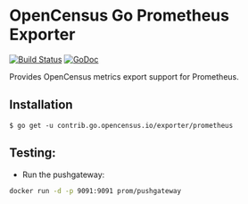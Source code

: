 # OpenCensus Go Prometheus Exporter

[![Build Status](https://travis-ci.org/census-ecosystem/opencensus-go-exporter-prometheus.svg?branch=master)](https://travis-ci.org/census-ecosystem/opencensus-go-exporter-prometheus) [![GoDoc][godoc-image]][godoc-url]

Provides OpenCensus metrics export support for Prometheus.

## Installation

```
$ go get -u contrib.go.opencensus.io/exporter/prometheus
```

## Testing:
- Run the pushgateway:
```bash
docker run -d -p 9091:9091 prom/pushgateway
```

[godoc-image]: https://godoc.org/contrib.go.opencensus.io/exporter/prometheus?status.svg
[godoc-url]: https://godoc.org/contrib.go.opencensus.io/exporter/prometheus
